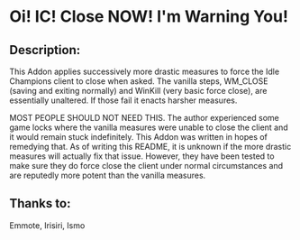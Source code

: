 # Oi! IC! Close NOW! I'm Warning You!
## Description:
This Addon applies successively more drastic measures to force the Idle Champions client to close when asked. The vanilla steps, WM_CLOSE (saving and exiting normally) and WinKill (very basic force close), are essentially unaltered. If those fail it enacts harsher measures.

MOST PEOPLE SHOULD NOT NEED THIS. The author experienced some game locks where the vanilla measures were unable to close the client and it would remain stuck indefinitely. This Addon was written in hopes of remedying that. As of writing this README, it is unknown if the more drastic measures will actually fix that issue. However, they have been tested to make sure they do force close the client under normal circumstances and are reputedly more potent than the vanilla measures.
## Thanks to:
Emmote, Irisiri, Ismo